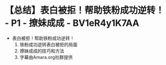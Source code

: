 # 【总结】表白被拒！帮助铁粉成功逆转！ - P1 - 撩妹成成 - BV1eR4y1K7AA

-   表白被拒！帮助铁粉成功逆转！
    1.  铁粉成功逆转表白被拒的局面
    2.  撩妹成成的技巧和方法
    3.  字幕由Amara.org社群提供
